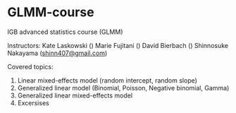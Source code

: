 # GLMM-course
IGB advanced statistics course (GLMM)

Instructors:
Kate Laskowski ()
Marie Fujitani ()
David Bierbach ()
Shinnosuke Nakayama (shinn407@gmail.com)

Covered topics:
1. Linear mixed-effects model (random intercept, random slope)
2. Generalized linear model (Binomial, Poisson, Negative binomial, Gamma)
3. Generalized linear mixed-effects model
4. Excersises
